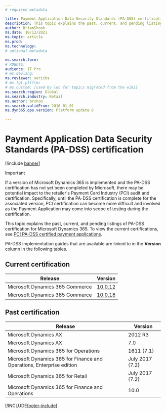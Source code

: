 ```yaml
---
# required metadata

title: Payment Application Data Security Standards (PA-DSS) certification
description: This topic explains the past, current, and pending listings of PA-DSS certification.
author: BrianShook
ms.date: 10/13/2021
ms.topic: article
ms.prod: 
ms.technology: 
# optional metadata

ms.search.form: 
# ROBOTS: 
audience: IT Pro
# ms.devlang: 
ms.reviewer: sericks
# ms.tgt_pltfrm: 
# ms.custom: [used by loc for topics migrated from the wiki]
ms.search.region: Global
ms.search.industry: Retail
ms.author: brshoo
ms.search.validFrom: 2016-01-01
ms.dyn365.ops.version: Platform update 8

---
```


# Payment Application Data Security Standards (PA-DSS) certification

[!include [banner](../includes/banner.md)]

> [!IMPORTANT]
> If a version of Microsoft Dynamics 365 is implemented and the PA-DSS certification has not yet been completed by Microsoft, there may be potential impact to the retailer's Payment Card Industry (PCI) audit and certification. Specifically, until the PA-DSS certification is complete for the associated version, PCI certification can become more difficult and involved as the Payment Application may come into scope of testing during the certification.

This topic explains the past, current, and pending listings of PA-DSS certification for Microsoft Dynamics 365. To view the current certifications, see [PCI PA-DSS certified payment applications](https://www.pcisecuritystandards.org/assessors_and_solutions/payment_applications).

PA-DSS implementation guides that are available are linked to in the **Version** column in the following tables.

## Current certification

| Release  | Version |
| ----------------------------|---------------------- | 
| Microsoft Dynamics 365 Commerce | [10.0.12](https://download.microsoft.com/download/f/8/3/f83fbcf3-dc8b-46f8-a552-939300cb39b6/PA-DSS%20Implementation%20Guide%20for%20Microsoft%20Dynamics%20365%20Commerce%2010.0.12.pdf)  |
| Microsoft Dynamics 365 Commerce | [10.0.18](https://mbs2.microsoft.com/fileexchange/?fileID=e37f50d7-767b-47e2-a162-68dc88ee5a44) |

## Past certification

| Release | Version  | 
| ----------------------|-------- | 
| Microsoft Dynamics AX | 2012 R3 |
| Microsoft Dynamics AX | 7.0     |
| Microsoft Dynamics 365 for Operations | 1611 (7.1)  |
| Microsoft Dynamics 365 for Finance and Operations, Enterprise edition | July 2017 (7.2) |
| Microsoft Dynamics 365 for Retail | July 2017 (7.2)  |
| Microsoft Dynamics 365 for Finance and Operations | 10.0  |







[!INCLUDE[footer-include](../../includes/footer-banner.md)]
